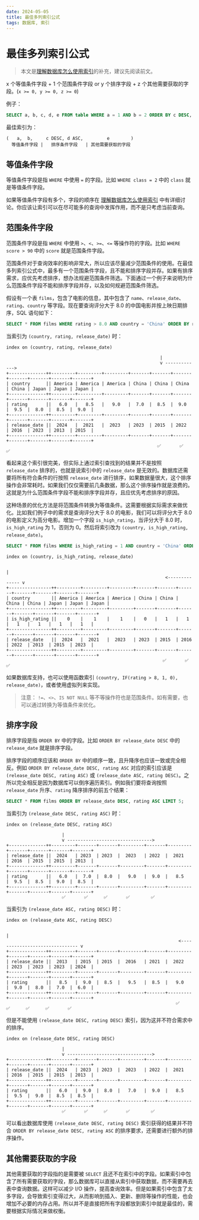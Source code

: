```yaml
---
date: 2024-05-05
title: 最佳多列索引公式
tags: 数据库, 索引
---
```


# 最佳多列索引公式

> 本文是[理解数据库怎么使用索引](./01-理解数据库怎么使用索引.md)的补充，建议先阅读前文。

x 个等值条件字段 + 1 个范围条件字段 or y 个排序字段 + z 个其他需要获取的字段。(`x >= 0, y >= 0, z >= 0`)

例子：

```sql
SELECT a, b, c, d, e FROM table WHERE a = 1 AND b = 2 ORDER BY c DESC, d ASC;
```

最佳索引为：

```
(   a,  b,     c DESC, d ASC,         e        )
  等值条件字段 |   排序条件字段   | 其他需要获取的字段
```

## 等值条件字段

等值条件字段是指 `WHERE` 中使用 `=` 的字段。比如 `WHERE class = 2` 中的 `class` 就是等值条件字段。

如果等值条件字段有多个，字段的顺序在 [理解数据库怎么使用索引](./01-理解数据库怎么使用索引.md) 中有详细讨论。你应该让索引可以在尽可能多的查询中发挥作用，而不是只考虑当前查询。

## 范围条件字段

范围条件字段是指 `WHERE` 中使用 `>`、`<`、`>=`、`<=` 等操作符的字段。比如 `WHERE score > 90` 中的 `score` 就是范围条件字段。

范围条件对于查询效率的影响非常大，所以应该尽量减少范围条件的使用。在最佳多列索引公式中，最多有一个范围条件字段，且不能和排序字段并存。如果有排序需求，应优先考虑排序，想办法规避范围条件筛选。下面通过一个例子来说明为什么范围条件字段不能和排序字段并存，以及如何规避范围条件筛选。

假设有一个表 `films`，包含了电影的信息，其中包含了 `name`、`release_date`、`rating`、`country` 等字段。现在要查询评分大于 8.0 的中国电影并按上映日期排序，SQL 语句如下：

```sql
SELECT * FROM films WHERE rating > 8.0 AND country = 'China' ORDER BY release_date DESC;
```

当索引为 `(country, rating, release_date)` 时：

```
index on (country, rating, release_date)

                                                          |
                                                          v ------------->
+--------------++---------+---------+---------+-------+-------+-------+-------+-------+-------+-------+
| country      || America | America | America | China | China | China | China | Japan | Japan | Japan |
+--------------++---------+---------+---------+-------+-------+-------+-------+-------+-------+-------+
| rating       ||   6.0   |   8.5   |   9.0   |  7.0  |  8.5  |  9.0  |  9.5  |  8.0  |  8.5  |  9.0  |
+--------------++---------+---------+---------+-------+-------+-------+-------+-------+-------+-------+
| release_date ||  2024   |  2021   |  2023   | 2023  | 2015  | 2022  | 2016  | 2023  | 2013  | 2015  |
+--------------++---------+---------+---------+-------+-------+-------+-------+-------+-------+-------+
                                                         ✅       ✅      ✅
```

看起来这个索引很完美，但实际上通过索引查找到的结果并不是按照 `release_date` 排序的，也就是说索引中的 `release_date` 是无效的。数据库还需要将所有符合条件的行按照 `release_date` 进行排序，如果数据量很大，这个排序操作会非常耗时。如果我们仅仅需要前几条数据，那么这个排序操作就是浪费的。这就是为什么范围条件字段不能和排序字段并存，且应优先考虑排序的原因。

这种场景的优化方法是将范围条件转换为等值条件。这需要根据实际需求来做优化。比如我们例子中的需求是查询评分大于 8.0 的电影，我们可以将评分大于 8.0 的电影定义为高分电影。增加一个字段 `is_high_rating`，当评分大于 8.0 时，`is_high_rating` 为 1，否则为 0。然后将索引改为 `(country, is_high_rating, release_date)`。

```sql
SELECT * FROM films WHERE is_high_rating = 1 AND country = 'China' ORDER BY release_date DESC;
```

```
index on (country, is_high_rating, release_date)

                                                                            |
                                                            <-------------- v
+----------------++---------+---------+---------+-------+-------+-------+-------+-------+-------+-------+
| country        || America | America | America | China | China | China | China | Japan | Japan | Japan |
+----------------++---------+---------+---------+-------+-------+-------+-------+-------+-------+-------+
| is_high_rating ||    0    |    1    |    1    |   0   |   1   |   1   |   1   |   1   |   1   |   1   |
+----------------++---------+---------+---------+-------+-------+-------+-------+-------+-------+-------+
| release_date   ||  2024   |  2021   |  2023   | 2023  | 2015  | 2016  | 2022  | 2013  | 2015  | 2023  |
+----------------++---------+---------+---------+-------+-------+-------+-------+-------+-------+-------+
                                                           ✅       ✅      ✅
```

如果数据库支持，也可以使用函数索引 `(country, IF(rating > 8, 1, 0), release_date)`，或者使用虚拟列来实现。

> 注意：
> `!=`、`<>`、`IS NOT NULL` 等不等操作符也是范围条件。如有需要，也可以通过转换为等值条件来优化。

## 排序字段

排序字段是指 `ORDER BY` 中的字段。比如 `ORDER BY release_date DESC` 中的 `release_date` 就是排序字段。

排序字段的顺序应该和 `ORDER BY` 中的顺序一致，且升降序也应该一致或完全相反。例如 `ORDER BY release_date DESC, rating ASC` 对应的索引应该是 `(release_date DESC, rating ASC)` 或 `(release_date ASC, rating DESC)`。之所以完全相反是因为数据库可以倒序遍历索引。例如我们要将查询按照 `release_date` 升序、`rating` 降序排序的前五个结果：

```sql
SELECT * FROM films ORDER BY release_date DESC, rating ASC LIMIT 5;
```

当索引为 `(release_date DESC, rating ASC)` 时：

```
index on (release_date DESC, rating ASC)

                     |
                     v -------------------------------->
+--------------++---------+-------+-------+---------+-------+---------+-------+-------+-------+-------+
| release_date ||  2024   | 2023  | 2023  |  2023   | 2022  |  2021   | 2016  | 2015  | 2015  | 2013  |
+--------------++---------+-------+-------+---------+-------+---------+-------+-------+-------+-------+
| rating       ||   6.0   |  7.0  |  8.0  |   9.0   |  9.0  |   8.5   |  9.5  |  8.5  |  9.0  |  8.5  |
+--------------++---------+-------+-------+---------+-------+---------+-------+-------+-------+-------+
                     ✅       ✅      ✅       ✅        ✅
```

当索引为 `(release_date ASC, rating DESC)` 时：

```
index on (release_date ASC, rating DESC)

                                                                                                  |
                                                                 <------------------------------- v
+--------------++---------+-------+-------+---------+-------+---------+-------+-------+-------+-------+
| release_date ||  2013   | 2015  | 2015  |  2016   | 2021  |  2022   | 2023  | 2023  | 2023  | 2024  |
+--------------++---------+-------+-------+---------+-------+---------+-------+-------+-------+-------+
| rating       ||   8.5   |  9.0  |  8.5  |   9.5   |  8.5  |   9.0   |  9.0  |  8.0  |  7.0  |  6.0  |
+--------------++---------+-------+-------+---------+-------+---------+-------+-------+-------+-------+
                                                                ✅        ✅      ✅      ✅       ✅
```

但是不能使用 `(release_date DESC, rating DESC)` 索引，因为这并不符合需求中的排序。

```
index on (release_date DESC, rating DESC)

                     |
                     v -------------------------------->
+--------------++---------+-------+-------+---------+-------+---------+-------+-------+-------+-------+
| release_date ||  2024   | 2023  | 2023  |  2023   | 2022  |  2021   | 2016  | 2015  | 2015  | 2013  |
+--------------++---------+-------+-------+---------+-------+---------+-------+-------+-------+-------+
| rating       ||   6.0   |  9.0  |  8.0  |   7.0   |  9.0  |   8.5   |  9.5  |  9.0  |  8.5  |  8.5  |
+--------------++---------+-------+-------+---------+-------+---------+-------+-------+-------+-------+
                     ✅       ✅      ✅       ✅        ✅
```

可以看出数据库使用 `(release_date DESC, rating DESC)` 索引获得的结果并不符合 `ORDER BY release_date DESC, rating ASC` 的排序要求，还需要进行额外的排序操作。

## 其他需要获取的字段

其他需要获取的字段指的是需要被 `SELECT` 且还不在索引中的字段。如果索引中包含了所有需要获取的字段，那么数据库可以直接从索引中获取数据，而不需要再去表中查询数据。这样可以减少 I/O 操作，提高查询效率。但是如果索引中包含了太多字段，会导致索引变得过大，从而影响到插入、更新、删除等操作的性能，也会增加不必要的内存占用。所以并不是直接把所有字段都放到索引中就是最佳的，需要根据实际情况来做权衡。
